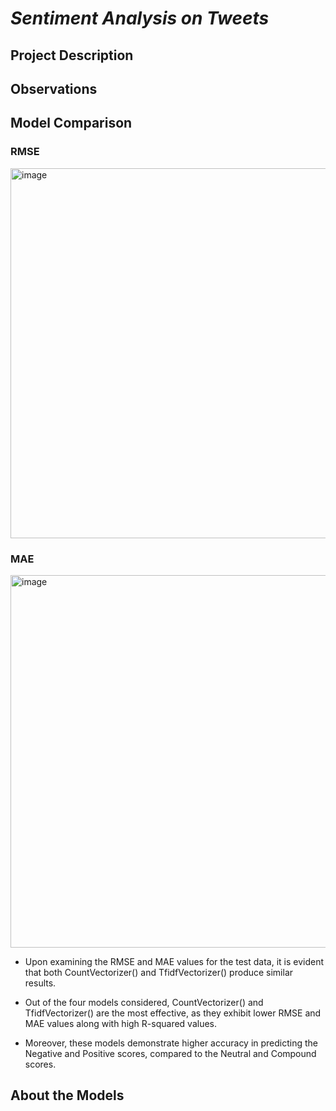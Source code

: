 # _**Sentiment Analysis on Tweets**_


## **Project Description**

## **Observations**


## **Model Comparison**

### **RMSE**

<img width="592" alt="image" src="https://user-images.githubusercontent.com/70052374/226693662-2432fdce-a446-4cb1-a867-25a9ce686074.png">


### **MAE**

<img width="596" alt="image" src="https://user-images.githubusercontent.com/70052374/226693756-457c1e10-8b92-4729-b601-40fb04bfbcea.png">


* Upon examining the RMSE and MAE values for the test data, it is evident that both CountVectorizer() and TfidfVectorizer() produce similar results.

* Out of the four models considered, CountVectorizer() and TfidfVectorizer() are the most effective, as they exhibit lower RMSE and MAE values along with high R-squared values.

* Moreover, these models demonstrate higher accuracy in predicting the Negative and Positive scores, compared to the Neutral and Compound scores.




## **About the Models**
